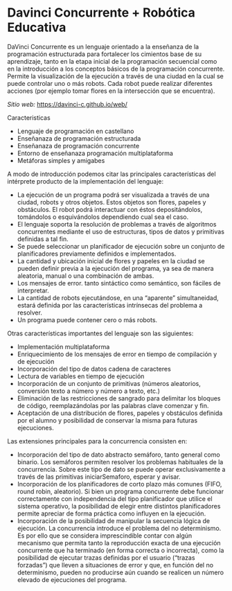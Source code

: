 # Davinci Concurrente + Robótica Educativa

DaVinci Concurrente es un lenguaje orientado a la enseñanza de la programación estructurada para fortalecer los cimientos base de su aprendizaje, tanto en la etapa inicial de la programación secuencial como en la introducción a los conceptos básicos de la programación concurrente.
Permite la visualización de la ejecución a través de una ciudad en la cual se puede controlar uno o más robots. Cada robot puede realizar diferentes acciones (por ejemplo tomar flores en la intersección que se encuentra).

*Sitio web:* https://davinci-c.github.io/web/ 

Caracteristicas
- Lenguaje de programación en castellano
- Enseñanaza de programación estructurada
- Enseñanaza de programación concurrente
- Entorno de enseñanaza programación multiplataforma
- Metáforas simples y amigabes


A modo de introducción podemos citar las principales características del intérprete producto de la implementación del lenguaje:

- La ejecución de un programa podrá ser visualizada a través de una ciudad, robots y otros objetos. Estos objetos son flores, papeles y obstáculos. El robot podrá interactuar con éstos depositándolos, tomándolos o esquivándolos dependiendo cual sea el caso.
- El lenguaje soporta la resolución de problemas a través de algoritmos concurrentes mediante el uso de estructuras, tipos de datos y primitivas definidas a tal fin.
- Se puede seleccionar un planificador de ejecución sobre un conjunto de planificadores previamente definidos e implementados.
- La cantidad y ubicación inicial de flores y papeles en la ciudad se pueden definir previa a la ejecución del programa, ya sea de manera aleatoria, manual o una combinación de ambas.
- Los mensajes de error. tanto sintáctico como semántico, son fáciles de interpretar.
- La cantidad de robots ejecutándose, en una “aparente” simultaneidad, estará definida por las características intrínsecas del problema a resolver.
- Un programa puede contener cero o más robots.

Otras características importantes del lenguaje son las siguientes:

- Implementación multiplataforma
- Enriquecimiento de los mensajes de error en tiempo de compilación y de ejecución
- Incorporación del tipo de datos cadena de caracteres
- Lectura de variables en tiempo de ejecución
- Incorporación de un conjunto de primitivas (números aleatorios, conversión texto a número y número a texto, etc.)
- Eliminación de las restricciones de sangrado para delimitar los bloques de código, reemplazándolas por las palabras clave comenzar y fin.
- Aceptación de una distribución de flores, papeles y obstáculos definida por el alumno y posibilidad de conservar la misma para futuras ejecuciones.


Las extensiones principales para la concurrencia consisten en:

- Incorporación del tipo de dato abstracto semáforo, tanto general como binario. Los semáforos permiten resolver los problemas habituales de la concurrencia. Sobre este tipo de dato se puede operar exclusivamente a través de las primitivas iniciarSemaforo, esperar y avisar.
- Incorporación de los planificadores de corto plazo más comunes (FIFO, round robin, aleatorio). Si bien un programa concurrente debe funcionar correctamente con independencia del tipo planificador que utilice el sistema operativo, la posibilidad de elegir entre distintos planificadores permite apreciar de forma práctica como influyen en la ejecución.
- Incorporación de la posibilidad de manipular la secuencia lógica de ejecución. La concurrencia introduce el problema del no determinismo. Es por ello que se considera imprescindible contar con algún mecanismo que permita tanto la reproducción exacta de una ejecución concurrente que ha terminado (en forma correcta o incorrecta), como la posibilidad de ejecutar trazas definidas por el usuario (“trazas forzadas”) que lleven a situaciones de error y que, en función del no determinismo, pueden no producirse aún cuando se realicen un número elevado de ejecuciones del programa.
